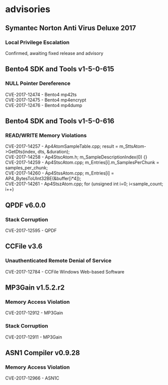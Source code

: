 # advisories

## Symantec Norton Anti Virus Deluxe 2017
### Local Privilege Escalation
Confirmed, awaiting fixed release and advisory  

## Bento4 SDK and Tools v1-5-0-615
### NULL Pointer Dereference
CVE-2017-12474 - Bento4 mp42ts  
CVE-2017-12475 - Bento4 mp4encrypt   
CVE-2017-12476 - Bento4 mp4dump  

## Bento4 SDK and Tools v1-5-0-616
### READ/WRITE Memory Violations
CVE-2017-14257 - Ap4AtomSampleTable.cpp; result = m_SttsAtom->GetDts(index, dts, &duration);  
CVE-2017-14258 - Ap4StscAtom.h; m_SampleDescriptionIndex(0) {}  
CVE-2017-14259 - Ap4StscAtom.cpp; m_Entries[i].m_SamplesPerChunk = samples_per_chunk;  
CVE-2017-14260 - Ap4StssAtom.cpp; m_Entries[i] = AP4_BytesToUInt32BE(&buffer[i*4]);  
CVE-2017-14261 - Ap4StszAtom.cpp; for (unsigned int i=0; i<sample_count; i++)  

## QPDF v6.0.0
### Stack Corruption
CVE-2017-12595 - QPDF   

## CCFile v3.6
### Unauthenticated Remote Denial of Service 
CVE-2017-12784 - CCFile Windows Web-based Software   

## MP3Gain v1.5.2.r2
### Memory Access Violation  
CVE-2017-12912 - MP3Gain    
### Stack Corruption  
CVE-2017-12911 - MP3Gain 

## ASN1 Compiler v0.9.28
### Memory Access Violation
CVE-2017-12966 - ASN1C  
